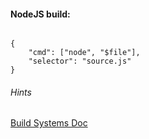 <h4>NodeJS build:</h4>
<pre><code>
{
	"cmd": ["node", "$file"],
	"selector": "source.js"
}
</code></pre>

<h6>Hints</h6>
<a href="//sublimetext.info/docs/es/reference/build_systems.html"> Build Systems Doc</a>
